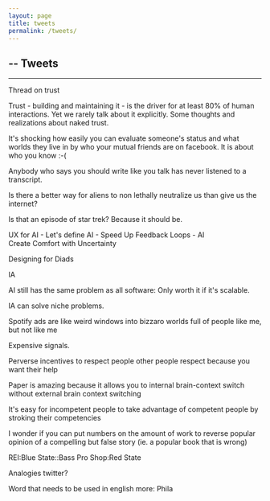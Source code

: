 ```yaml
---
layout: page
title: tweets
permalink: /tweets/
---
```

--
Tweets
--

---

Thread on trust 

Trust - building and maintaining it - is the driver for at least 80% of human interactions. Yet we rarely talk about it explicitly. Some thoughts and realizations about naked trust.




It's shocking how easily you can evaluate someone's status and what worlds they live in by who your mutual friends are on facebook. It is about who you know :-(

Anybody who says you should write like you talk has never listened to a transcript.

Is there a better way for aliens to non lethally neutralize us than give us the internet?

Is that an episode of star trek? Because it should be.

UX for AI -
Let's define AI - 
Speed Up Feedback Loops - AI  
Create Comfort with Uncertainty 


Designing for Diads

IA 

AI still has the same problem as all software: Only worth it if it's scalable. 

IA can solve niche problems.

Spotify ads are like weird windows into bizzaro worlds full of people like me, but not like me

Expensive signals.

Perverse incentives to respect people other people respect because you want their help

Paper is amazing because it allows you to internal brain-context switch without external brain context switching

It's easy for incompetent people to take advantage of competent people by stroking their competencies

I wonder if you can put numbers on the amount of work to reverse popular opinion of a compelling but false story (ie. a popular book that is wrong)

REI:Blue State::Bass Pro Shop:Red State

Analogies twitter? 

Word that needs to be used in english more: Phila